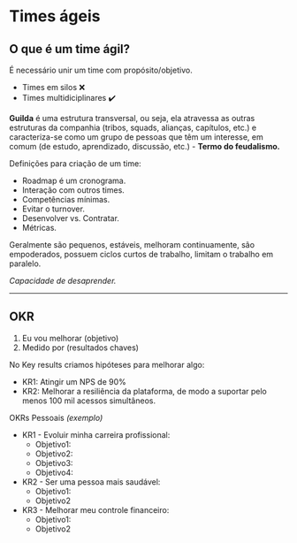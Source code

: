 # Times ágeis

## O que é um time ágil?
É necessário unir um time com propósito/objetivo.

- Times em silos ❌
- Times multidiciplinares ✔️

**Guilda** é uma estrutura transversal, ou seja, ela atravessa as outras estruturas da companhia (tribos, squads, alianças, capítulos, etc.) e caracteriza-se como um grupo de pessoas que têm um interesse, em comum (de estudo, aprendizado, discussão, etc.) - **Termo do feudalismo.**

Definições para criação de um time:
- Roadmap é um cronograma.
- Interação com outros times.
- Competências mínimas.
- Evitar o turnover.
- Desenvolver vs. Contratar.
- Métricas.

Geralmente são pequenos, estáveis, melhoram continuamente, são empoderados, possuem ciclos curtos de trabalho, limitam o trabalho em paralelo.

*Capacidade de desaprender.* 

---
## OKR

1. Eu vou melhorar (objetivo)
2. Medido por (resultados chaves)

No Key results criamos hipóteses para melhorar algo:
- KR1: Atingir um NPS de 90%
- KR2: Melhorar a resiliência da plataforma, de modo a suportar pelo menos 100 mil acessos simultâneos.

OKRs Pessoais *(exemplo)*
- KR1 - Evoluir minha carreira profissional:
    - Objetivo1: 
    - Objetivo2: 
    - Objetivo3: 
    - Objetivo4: 
- KR2 - Ser uma pessoa mais saudável:
    - Objetivo1: 
    - Objetivo2
- KR3 - Melhorar meu controle financeiro:
    - Objetivo1:
    - Objetivo2